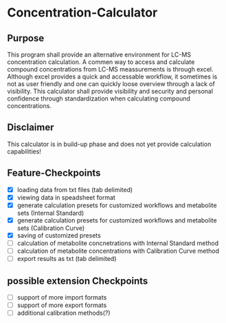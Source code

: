 # Concentration-Calculator
 
## Purpose 

This program shall provide an alternative environment for LC-MS concentration calculation. A commen way to access and calculate compound concentrations from LC-MS meassurements is through excel. Although excel provides a quick and accessable workflow, it sometimes is not as user friendly and one can quickly loose overview through a lack of visibility. 
This calculator shall provide visibility and security and personal confidence through standardization when calculating compound concentrations.

## Disclaimer

This calculator is in build-up phase and does not yet provide calculation capabilities!

## Feature-Checkpoints

 - [x] loading data from txt files (tab delimited)
 - [x] viewing data in speadsheet format
 - [x] generate calculation presets for customized workflows and metabolite sets (Internal Standard)
 - [x] generate calculation presets for customized workflows and metabolite sets (Calibration Curve)
 - [x] saving of customized presets
 - [ ] calculation of metabolite concnetrations with Internal Standard method
 - [ ] calculation of metabolite concentrations with Calibration Curve method
 - [ ] export results as txt (tab delimited)
 
## possible extension Checkpoints
 
 - [ ] support of more import formats
 - [ ] support of more export formats
 - [ ] additional calibration methods(?)

